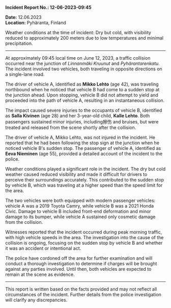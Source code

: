 

**Incident Report No.: 12-06-2023-09:45**

**Date:** 12.06.2023  
**Location:** Pyhäranta, Finland  

Weather conditions at the time of incident: Dry but cold, with visibility reduced to approximately 200 meters due to low temperatures and minimal precipitation.

---

At approximately 09:45 local time on June 12, 2023, a traffic collision occurred near the junction of *Linnanmäki Kruunut* and *Pyhärantarenkatu*. The incident involved two vehicles, both traveling in opposite directions on a single-lane road. 

The driver of vehicle A, identified as **Mikko Lehto** (age 42), was traveling northbound when he noticed that vehicle B had come to a sudden stop at the junction ahead. Upon stopping, vehicle B did not attempt to yield and proceeded into the path of vehicle A, resulting in an instantaneous collision.

The impact caused severe injuries to the occupants of vehicle B, identified as **Salla Kivinen** (age 28) and her 3-year-old child, **Kalle Lehto**. Both passengers sustained minor injuries, including擦伤 and bruises, but were treated and released from the scene shortly after the collision.

The driver of vehicle A, Mikko Lehto, was not injured in the incident. He reported that he had been following the stop sign at the junction when he noticed vehicle B's sudden stop. The passenger of vehicle A, identified as **Eeva Nieminen** (age 55), provided a detailed account of the incident to the police.

Weather conditions played a significant role in the incident. The dry but cold weather caused reduced visibility and made it difficult for drivers to perceive their surroundings accurately. This contributed to the sudden stop by vehicle B, which was traveling at a higher speed than the speed limit for the area.

The two vehicles were both equipped with modern passenger vehicles: vehicle A was a 2019 Toyota Camry, while vehicle B was a 2021 Honda Civic. Damage to vehicle B included front-end deformation and minor damage to its bumper, while vehicle A sustained only cosmetic damage from the collision.

Witnesses reported that the incident occurred during peak morning traffic, with high vehicle speeds in the area. The investigation into the cause of the collision is ongoing, focusing on the sudden stop by vehicle B and whether it was an accident or intentional act.

The police have cordoned off the area for further examination and will conduct a thorough investigation to determine if charges will be brought against any parties involved. Until then, both vehicles are expected to remain at the scene as evidence.

--- 

This report is written based on the facts provided and may not reflect all circumstances of the incident. Further details from the police investigation will clarify any discrepancies.